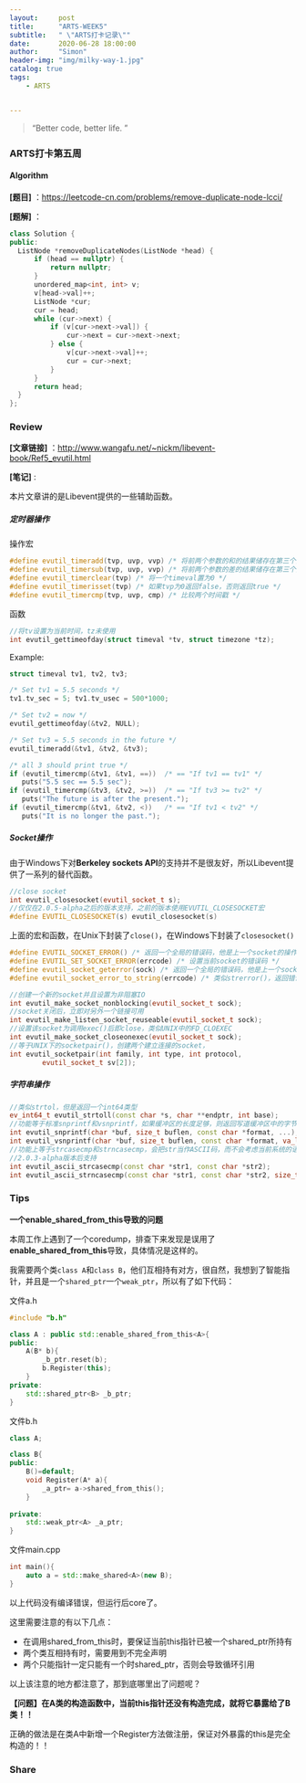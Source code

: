 ```yaml
---
layout:     post
title:      "ARTS-WEEK5"
subtitle:   " \"ARTS打卡记录\""
date:       2020-06-28 18:00:00
author:     "Simon"
header-img: "img/milky-way-1.jpg"
catalog: true
tags:
    - ARTS


---
```


> “Better code, better life. ”

### ARTS打卡第五周

#### Algorithm

**[题目]** ：https://leetcode-cn.com/problems/remove-duplicate-node-lcci/

**[题解]** ：

  ```c++
class Solution {
public:
    ListNode *removeDuplicateNodes(ListNode *head) {
        if (head == nullptr) {
            return nullptr;
        }
        unordered_map<int, int> v;
        v[head->val]++;
        ListNode *cur;
        cur = head;
        while (cur->next) {
            if (v[cur->next->val]) {
                cur->next = cur->next->next;
            } else {
                v[cur->next->val]++;
                cur = cur->next;
            }
        }
        return head;
    }
};
  ```



### Review

**[文章链接]** ：http://www.wangafu.net/~nickm/libevent-book/Ref5_evutil.html

**[笔记]** :

本片文章讲的是Libevent提供的一些辅助函数。

##### **定时器操作**

操作宏

```c++
#define evutil_timeradd(tvp, uvp, vvp) /* 将前两个参数的和的结果储存在第三个变量中 */
#define evutil_timersub(tvp, uvp, vvp) /* 将前两个参数的差的结果储存在第三个变量中 */
#define evutil_timerclear(tvp) /* 将一个timeval置为0 */
#define evutil_timerisset(tvp) /* 如果tvp为0返回false，否则返回true */
#define evutil_timercmp(tvp, uvp, cmp) /* 比较两个时间戳 */
```

函数

```c++
//将tv设置为当前时间，tz未使用
int evutil_gettimeofday(struct timeval *tv, struct timezone *tz);
```

Example:

```c++
struct timeval tv1, tv2, tv3;

/* Set tv1 = 5.5 seconds */
tv1.tv_sec = 5; tv1.tv_usec = 500*1000;

/* Set tv2 = now */
evutil_gettimeofday(&tv2, NULL);

/* Set tv3 = 5.5 seconds in the future */
evutil_timeradd(&tv1, &tv2, &tv3);

/* all 3 should print true */
if (evutil_timercmp(&tv1, &tv1, ==))  /* == "If tv1 == tv1" */
   puts("5.5 sec == 5.5 sec");
if (evutil_timercmp(&tv3, &tv2, >=))  /* == "If tv3 >= tv2" */
   puts("The future is after the present.");
if (evutil_timercmp(&tv1, &tv2, <))   /* == "If tv1 < tv2" */
   puts("It is no longer the past.");
```

##### **Socket操作**

由于Windows下对**Berkeley sockets API**的支持并不是很友好，所以Libevent提供了一系列的替代函数。

```c++
//close socket
int evutil_closesocket(evutil_socket_t s);
//仅仅在2.0.5-alpha之后的版本支持，之前的版本使用EVUTIL_CLOSESOCKET宏
#define EVUTIL_CLOSESOCKET(s) evutil_closesocket(s)
```

上面的宏和函数，在Unix下封装了`close()`，在Windows下封装了`closesocket()`

```c++
#define EVUTIL_SOCKET_ERROR() /* 返回一个全局的错误码，他是上一个socket的操作结果 */
#define EVUTIL_SET_SOCKET_ERROR(errcode) /* 设置当前socket的错误码 */
#define evutil_socket_geterror(sock) /* 返回一个全局的错误码，他是上一个socket的操作结果 */
#define evutil_socket_error_to_string(errcode) /* 类似strerror()，返回错误码代表的错误信息 */
```

```c++
//创建一个新的socket并且设置为非阻塞IO
int evutil_make_socket_nonblocking(evutil_socket_t sock);
//socket关闭后，立即对另外一个链接可用
int evutil_make_listen_socket_reuseable(evutil_socket_t sock);
//设置该socket为调用exec()后即close，类似UNIX中的FD_CLOEXEC
int evutil_make_socket_closeonexec(evutil_socket_t sock);
//等于UNIX下的socketpair()，创建两个建立连接的socket，
int evutil_socketpair(int family, int type, int protocol,
        evutil_socket_t sv[2]);
```

##### **字符串操作**

```c++
//类似strtol，但是返回一个int64类型
ev_int64_t evutil_strtoll(const char *s, char **endptr, int base);
//功能等于标准snprintf和vsnprintf，如果缓冲区的长度足够，则返回写道缓冲区中的字节数
int evutil_snprintf(char *buf, size_t buflen, const char *format, ...);
int evutil_vsnprintf(char *buf, size_t buflen, const char *format, va_list ap);
//功能上等于strcasecmp和strncasecmp，会把str当作ASCII码，而不会考虑当前系统的语言
//2.0.3-alpha版本后支持
int evutil_ascii_strcasecmp(const char *str1, const char *str2);
int evutil_ascii_strncasecmp(const char *str1, const char *str2, size_t n);
```

### Tips

**一个enable_shared_from_this导致的问题**

本周工作上遇到了一个coredump，排查下来发现是误用了**enable_shared_from_this**导致，具体情况是这样的。

我需要两个类`class A`和`class B`，他们互相持有对方，很自然，我想到了智能指针，并且是一个`shared_ptr`一个`weak_ptr`，所以有了如下代码：

文件a.h

```c++
#include "b.h"

class A : public std::enable_shared_from_this<A>{
public:
    A(B* b){
        _b_ptr.reset(b);
        b.Register(this);
    }
private:
	std::shared_ptr<B> _b_ptr;    
}
```

文件b.h

```c++
class A;

class B{
public:
    B()=default;
    void Register(A* a){
        _a_ptr= a->shared_from_this();
    }
    
private:
    std::weak_ptr<A> _a_ptr;
}
```

文件main.cpp

```c++
int main(){
    auto a = std::make_shared<A>(new B);
}
```

以上代码没有编译错误，但运行后core了。

这里需要注意的有以下几点：

* 在调用shared_from_this时，要保证当前this指针已被一个shared_ptr所持有
* 两个类互相持有时，需要用到不完全声明
* 两个只能指针一定只能有一个时shared_ptr，否则会导致循环引用

以上该注意的地方都注意了，那到底哪里出了问题呢？

**【问题】在A类的构造函数中，当前this指针还没有构造完成，就将它暴露给了B类！！**

正确的做法是在类A中新增一个Register方法做注册，保证对外暴露的this是完全构造的！！



### Share




